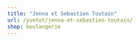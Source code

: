 ```yaml
---
title: "Jenna et Sebastien Toutain"
url: /yvetot/jenna-et-sebastien-toutain/
shop: boulangerie
---
```

